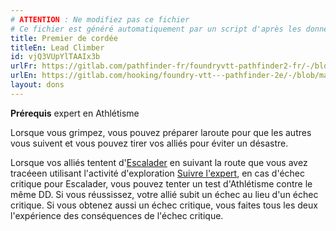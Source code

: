 ```yaml
---
# ATTENTION : Ne modifiez pas ce fichier
# Ce fichier est généré automatiquement par un script d'après les données du module Foundry VTT officiel et de sa traduction
title: Premier de cordée
titleEn: Lead Climber
id: vjQ3VUpYlTAAIx3b
urlFr: https://gitlab.com/pathfinder-fr/foundryvtt-pathfinder2-fr/-/blob/master/data/feats/vjQ3VUpYlTAAIx3b.htm
urlEn: https://gitlab.com/hooking/foundry-vtt---pathfinder-2e/-/blob/master/packs/data/feats.db/lead-climber.json
layout: dons
---
```

**Prérequis** expert en Athlétisme

Lorsque vous grimpez, vous pouvez préparer laroute pour que les autres vous suivent et vous pouvez tirer vos alliés pour éviter un désastre.

Lorsque vos alliés tentent d'[Escalader](../actions/escalader.md) en suivant la route que vous avez tracéeen utilisant l'activité d'exploration [Suivre l'expert](../actions/suivre-l-expert.md), en cas d'échec critique pour Escalader, vous pouvez tenter un test d'Athlétisme contre le même DD. Si vous réussissez, votre allié subit un échec au lieu d'un échec critique. Si vous obtenez aussi un échec critique, vous faites tous les deux l'expérience des conséquences de l'échec critique.
